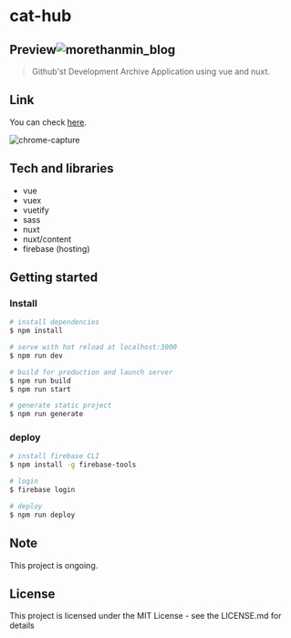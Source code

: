 # cat-hub

## Preview![morethanmin_blog](https://user-images.githubusercontent.com/72514247/143175436-6fec3b75-b6fd-40ab-a472-5b34674e9548.png)

> Github'st Development Archive Application using vue and nuxt.

## Link

You can check [here](https://morethanmin.web.app).

![chrome-capture](https://user-images.githubusercontent.com/72514247/137414803-e815d51a-f778-40bf-87eb-7f7094602f07.gif)

## Tech and libraries

- vue
- vuex
- vuetify
- sass
- nuxt
- nuxt/content
- firebase (hosting)

## Getting started

### Install

```bash
# install dependencies
$ npm install

# serve with hot reload at localhost:3000
$ npm run dev

# build for production and launch server
$ npm run build
$ npm run start

# generate static project
$ npm run generate
```

### deploy

```bash
# install firebase CLI
$ npm install -g firebase-tools

# login
$ firebase login

# deploy
$ npm run deploy

```

## Note

This project is ongoing.

## License

This project is licensed under the MIT License - see the LICENSE.md for details

